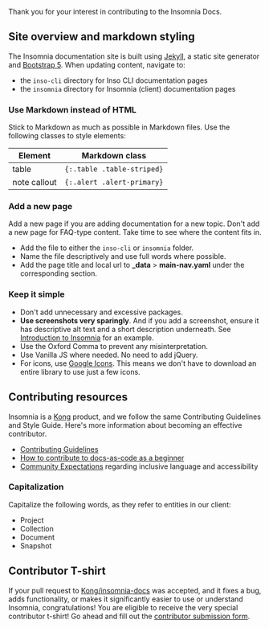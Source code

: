 Thank you for your interest in contributing to the Insomnia Docs.

## Site overview and markdown styling

The Insomnia documentation site is built using [Jekyll](https://jekyllrb.com/), a static site generator and [Bootstrap 5](https://getbootstrap.com/docs/5.0/getting-started/introduction/). When updating content, navigate to:

* the `inso-cli` directory for Inso CLI documentation pages
* the `insomnia` directory for Insomnia (client) documentation pages

### Use Markdown instead of HTML

Stick to Markdown as much as possible in Markdown files. Use the following classes to style elements:

Element | Markdown class
------- | --------------
table | `{:.table .table-striped}`
note callout | `{:.alert .alert-primary}`

### Add a new page

Add a new page if you are adding documentation for a new topic. Don't add a new page for FAQ-type content. Take time to see where the content fits in. 

* Add the file to either the `inso-cli` or `insomnia` folder. 
* Name the file descriptively and use full words where possible. 
* Add the page title and local url to **_data** > **main-nav.yaml** under the corresponding section. 

### Keep it simple

* Don't add unnecessary and excessive packages. 
* **Use screenshots very sparingly**. And if you add a screenshot, ensure it has descriptive alt text and a short description underneath. See [Introduction to Insomnia](/insomnia/get-started) for an example.  
* Use the Oxford Comma to prevent any misinterpretation. 
* Use Vanilla JS where needed. No need to add jQuery. 
* For icons, use [Google Icons](https://fonts.google.com/icons). This means we don't have to download an entire library to use just a few icons. 

## Contributing resources

Insomnia is a [Kong](https://konghq.com/) product, and we follow the same Contributing Guidelines and Style Guide. Here's more information about becoming an effective contributor. 

* [Contributing Guidelines](https://docs.konghq.com/contributing/)
* [How to contribute to docs-as-code as a beginner](https://docs.konghq.com/contributing/community/#how-to-contribute-to-docs-as-code-as-a-beginner)
* [Community Expectations](https://docs.konghq.com/contributing/community-expectations/) regarding inclusive language and accessibility

### Capitalization

Capitalize the following words, as they refer to entities in our client:

* Project
* Collection
* Document
* Snapshot

## Contributor T-shirt

If your pull request to [Kong/insomnia-docs](https://github.com/Kong/insomnia-docs) was accepted, and it fixes a bug, adds functionality, or makes it significantly easier to use or understand Insomnia, congratulations! You are eligible to receive the very special contributor t-shirt! Go ahead and fill out the [contributor submission form](https://goo.gl/forms/5w6mxLaE4tz2YM0L2).

